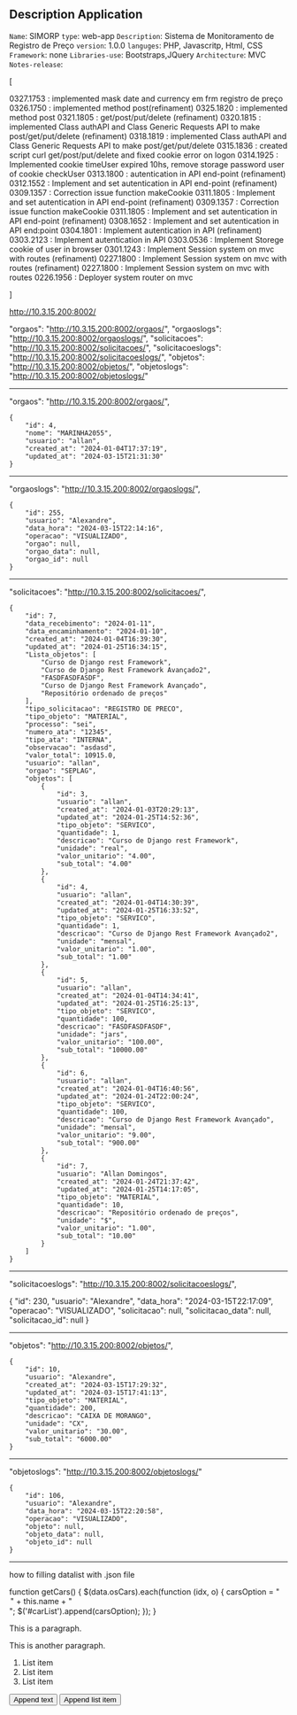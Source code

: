 ## Description Application

`Name`: SIMORP
`type`: web-app
`Description`: Sistema de Monitoramento de Registro de Preço
`version`: 1.0.0
`languges`: PHP, Javascritp, Html, CSS
`Framework`: none
`Libraries-use`: Bootstraps,JQuery
`Architecture`: MVC
`Notes-release`:

[

0327.1753 : implemented mask date and currency em frm registro de preço
0326.1750 : implemented method post(refinament)
0325.1820 : implemented method post
0321.1805 : get/post/put/delete (refinament)
0320.1815 : implemented Class authAPI and Class Generic Requests API to make post/get/put/delete (refinament)
0318.1819 : implemented Class authAPI and Class Generic Requests API to make post/get/put/delete
0315.1836 : created script curl get/post/put/delete and fixed cookie error on logon
0314.1925 : Implemented cookie timeUser expired 10hs, remove storage password user of cookie checkUser
0313.1800 : autentication in API end-point (refinament)
0312.1552 : Implement and set autentication in API end-point (refinament)
0309.1357 : Correction issue function makeCookie
0311.1805 : Implement and set autentication in API end-point (refinament)
0309.1357 : Correction issue function makeCookie
0311.1805 : Implement and set autentication in API end-point (refinament)
0308.1652 : Implement and set autentication in API end:point
0304.1801 : Implement autentication in API (refinament)
0303.2123 : Implement autentication in API
0303.0536 : Implement Storege cookie of user in browser
0301.1243 : Implement Session system on mvc with routes (refinament)
0227.1800 : Implement Session system on mvc with routes (refinament)
0227.1800 : Implement Session system on mvc with routes
0226.1956 : Deployer system router on mvc

]

http://10.3.15.200:8002/

"orgaos": "http://10.3.15.200:8002/orgaos/",
"orgaoslogs": "http://10.3.15.200:8002/orgaoslogs/",
"solicitacoes": "http://10.3.15.200:8002/solicitacoes/",
"solicitacoeslogs": "http://10.3.15.200:8002/solicitacoeslogs/",
"objetos": "http://10.3.15.200:8002/objetos/",
"objetoslogs": "http://10.3.15.200:8002/objetoslogs/"

---

"orgaos": "http://10.3.15.200:8002/orgaos/",

    {
        "id": 4,
        "nome": "MARINHA2055",
        "usuario": "allan",
        "created_at": "2024-01-04T17:37:19",
        "updated_at": "2024-03-15T21:31:30"
    }

---

"orgaoslogs": "http://10.3.15.200:8002/orgaoslogs/",

    {
        "id": 255,
        "usuario": "Alexandre",
        "data_hora": "2024-03-15T22:14:16",
        "operacao": "VISUALIZADO",
        "orgao": null,
        "orgao_data": null,
        "orgao_id": null
    }

---

"solicitacoes": "http://10.3.15.200:8002/solicitacoes/",

    {
        "id": 7,
        "data_recebimento": "2024-01-11",
        "data_encaminhamento": "2024-01-10",
        "created_at": "2024-01-04T16:39:30",
        "updated_at": "2024-01-25T16:34:15",
        "Lista_objetos": [
            "Curso de Django rest Framework",
            "Curso de Django Rest Framework Avançado2",
            "FASDFASDFASDF",
            "Curso de Django Rest Framework Avançado",
            "Repositório ordenado de preços"
        ],
        "tipo_solicitacao": "REGISTRO DE PRECO",
        "tipo_objeto": "MATERIAL",
        "processo": "sei",
        "numero_ata": "12345",
        "tipo_ata": "INTERNA",
        "observacao": "asdasd",
        "valor_total": 10915.0,
        "usuario": "allan",
        "orgao": "SEPLAG",
        "objetos": [
            {
                "id": 3,
                "usuario": "allan",
                "created_at": "2024-01-03T20:29:13",
                "updated_at": "2024-01-25T14:52:36",
                "tipo_objeto": "SERVICO",
                "quantidade": 1,
                "descricao": "Curso de Django rest Framework",
                "unidade": "real",
                "valor_unitario": "4.00",
                "sub_total": "4.00"
            },
            {
                "id": 4,
                "usuario": "allan",
                "created_at": "2024-01-04T14:30:39",
                "updated_at": "2024-01-25T16:33:52",
                "tipo_objeto": "SERVICO",
                "quantidade": 1,
                "descricao": "Curso de Django Rest Framework Avançado2",
                "unidade": "mensal",
                "valor_unitario": "1.00",
                "sub_total": "1.00"
            },
            {
                "id": 5,
                "usuario": "allan",
                "created_at": "2024-01-04T14:34:41",
                "updated_at": "2024-01-25T16:25:13",
                "tipo_objeto": "SERVICO",
                "quantidade": 100,
                "descricao": "FASDFASDFASDF",
                "unidade": "jars",
                "valor_unitario": "100.00",
                "sub_total": "10000.00"
            },
            {
                "id": 6,
                "usuario": "allan",
                "created_at": "2024-01-04T16:40:56",
                "updated_at": "2024-01-24T22:00:24",
                "tipo_objeto": "SERVICO",
                "quantidade": 100,
                "descricao": "Curso de Django Rest Framework Avançado",
                "unidade": "mensal",
                "valor_unitario": "9.00",
                "sub_total": "900.00"
            },
            {
                "id": 7,
                "usuario": "Allan Domingos",
                "created_at": "2024-01-24T21:37:42",
                "updated_at": "2024-01-25T14:17:05",
                "tipo_objeto": "MATERIAL",
                "quantidade": 10,
                "descricao": "Repositório ordenado de preços",
                "unidade": "$",
                "valor_unitario": "1.00",
                "sub_total": "10.00"
            }
        ]
    }

---

"solicitacoeslogs": "http://10.3.15.200:8002/solicitacoeslogs/",

{
"id": 230,
"usuario": "Alexandre",
"data_hora": "2024-03-15T22:17:09",
"operacao": "VISUALIZADO",
"solicitacao": null,
"solicitacao_data": null,
"solicitacao_id": null
}

---

"objetos": "http://10.3.15.200:8002/objetos/",

    {
        "id": 10,
        "usuario": "Alexandre",
        "created_at": "2024-03-15T17:29:32",
        "updated_at": "2024-03-15T17:41:13",
        "tipo_objeto": "MATERIAL",
        "quantidade": 200,
        "descricao": "CAIXA DE MORANGO",
        "unidade": "CX",
        "valor_unitario": "30.00",
        "sub_total": "6000.00"
    }

---

"objetoslogs": "http://10.3.15.200:8002/objetoslogs/"

    {
        "id": 106,
        "usuario": "Alexandre",
        "data_hora": "2024-03-15T22:20:58",
        "operacao": "VISUALIZADO",
        "objeto": null,
        "objeto_data": null,
        "objeto_id": null
    }

---

how to filling datalist with .json file

function getCars() {
$(data.osCars).each(function (idx, o) {
carsOption = "<option value='" + this.name + "'>" + this.name + "</option>";
$('#carList').append(carsOption);
});
}


<script>
$(document).ready(function(){
  $("#btn1").click(function(){
    $("ol").append("<li>List item</li>");
  });
  $("#btn2").click(function(){
    $("li:last").remove();
  });
});
</script>
</head>
<body>

<p>This is a paragraph.</p>
<p>This is another paragraph.</p>

<ol id='my'>
  <li>List item</li>
  <li>List item</li>
  <li>List item</li>
</ol>

<button id="btn1">Append text</button>
<button id="btn2">Append list item</button>



